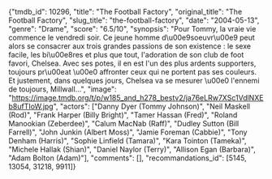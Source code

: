 {"tmdb_id": 10296, "title": "The Football Factory", "original_title": "The Football Factory", "slug_title": "the-football-factory", "date": "2004-05-13", "genre": "Drame", "score": "6.5/10", "synopsis": "Pour Tommy, la vraie vie commence le vendredi soir. Ce jeune homme d\u00e9soeuvr\u00e9 peut alors se consacrer aux trois grandes passions de son existence : le sexe facile, les bi\u00e8res et plus que tout, l'adoration de son club de foot favori, Chelsea. Avec ses potes, il en est l'un des plus ardents supporters, toujours pr\u00eat \u00e0 affronter ceux qui ne portent pas ses couleurs. Et justement, dans quelques jours, Chelsea va se mesurer \u00e0 l'ennemi de toujours, Millwall...", "image": "https://image.tmdb.org/t/p/w185_and_h278_bestv2/ja76eLRw7XSc1VdlNXEb8ufTIoW.jpg", "actors": ["Danny Dyer (Tommy Johnson)", "Neil Maskell (Rod)", "Frank Harper (Billy Bright)", "Tamer Hassan (Fred)", "Roland Manookian (Zeberdee)", "Calum MacNab (Raff)", "Dudley Sutton (Bill Farrell)", "John Junkin (Albert Moss)", "Jamie Foreman (Cabbie)", "Tony Denham (Harris)", "Sophie Linfield (Tamara)", "Kara Tointon (Tameka)", "Michele Hallak (Shian)", "Daniel Naylor (Terry)", "Allison Egan (Barbara)", "Adam Bolton (Adam)"], "comments": [], "recommandations_id": [5145, 13054, 31218, 9911]}